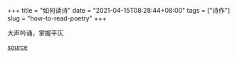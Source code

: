 +++
title = "如何读诗"
date = "2021-04-15T08:28:44+08:00"
tags = ["诗作"]
slug = "how-to-read-poetry"
+++

大声吟诵，掌握平仄

[source](https://mp.weixin.qq.com/s/giYt4Qqh4zFKGb8c47NVgg)
